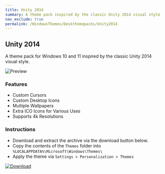```yaml
---
title: Unity 2014
summary: A theme pack inspired by the classic Unity 2014 visual style
nav_exclude: true
permalink: /WindowsThemes/Deskthemepacks/Unity2014
---
```


## Unity 2014

A theme pack for Windows 10 and 11 inspired by the classic Unity 2014 visual style.

![Preview](https://gitlab.com/the-back-room/deskthemepacks/sfw/unity-2014/-/raw/main/Extras/Preview.bmp)

### Features

- Custom Cursors
- Custom Desktop Icons
- Multiple Wallpapers
- Extra ICO Icons for Various Uses
- Supports 4k Resolutions

### Instructions

- Download and extract the archive via the download button below.
- Copy the contents of the `Themes` folder into `%LOCALAPPDATA%\Microsoft\Windows\Themes\`
- Apply the theme via `Settings > Personalization > Themes`

[![Download](https://img.shields.io/badge/Download-black?style=for-the-badge&logo=gitlab&logoColor=white&logoSize=auto&labelColor=red&color=black&cacheSeconds=3600)](https://gitlab.com/the-back-room/deskthemepacks/sfw/unity-2014/-/archive/main/unity-2014-main.zip)